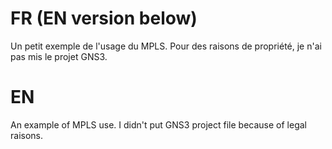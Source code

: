 # FR (EN version below)
Un petit exemple de l'usage du MPLS.
Pour des raisons de propriété, je n'ai pas mis le projet GNS3.


# EN
An example of MPLS use.
I didn't put GNS3 project file because of legal raisons.